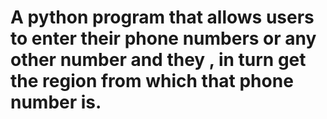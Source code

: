 #  A python program that allows users to enter their phone numbers or any other number and they , in turn get the region from which that phone number is.
